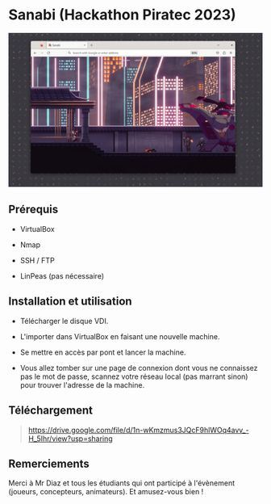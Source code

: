# Sanabi (Hackathon Piratec 2023)
![machine screen](https://github.com/miyazakigawd/Sanabi/blob/main/screenshot.PNG)

## Prérequis
- VirtualBox
* Nmap
- SSH / FTP
+ LinPeas (pas nécessaire)

## Installation et utilisation
- Télécharger le disque VDI.
* L'importer dans VirtualBox en faisant une nouvelle machine.
+ Se mettre en accès par pont et lancer la machine.
* Vous allez tomber sur une page de connexion dont vous ne connaissez pas le mot de passe, scannez votre réseau local (pas marrant sinon) pour trouver l'adresse de la machine.

## Téléchargement
> https://drive.google.com/file/d/1n-wKmzmus3JQcF9hlWOq4avv_-H_5Ihr/view?usp=sharing

## Remerciements
Merci à Mr Diaz et tous les étudiants qui ont participé à l'évènement (joueurs, concepteurs, animateurs).
Et amusez-vous bien !
